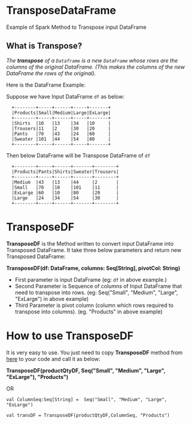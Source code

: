 # TransposeDataFrame
Example of Spark Method to Transpose input DataFrame

 <h2>What is Transpose?</h2>
  
  *The **transpose** of a `Dataframe` is a new `DataFrame` whose rows are the columns of the original DataFrame. 
  (This makes the columns of the new DataFrame the rows of the original).*
  
  Here is the DataFrame Example:
  
  Suppose we have Input DataFrame `df` as below:
  
      +--------+-----+------+-----+-------+
      |Products|Small|Medium|Large|ExLarge|
      +--------+-----+------+-----+-------+
      |Shirts  |10   |13    |34   |10     |
      |Trousers|11   |2     |30   |20     |
      |Pants   |70   |43    |24   |60     |
      |Sweater |101  |44    |54   |80     |
      +--------+-----+------+-----+-------+



  Then below DataFrame will be Transpose DataFrame of `df`
  
      +--------+-----+------+-------+--------+
      |Products|Pants|Shirts|Sweater|Trousers|
      +--------+-----+------+-------+--------+
      |Medium  |43   |13    |44     |2       |
      |Small   |70   |10    |101    |11      |
      |ExLarge |60   |10    |80     |20      |
      |Large   |24   |34    |54     |30      |
      +--------+-----+------+-------+--------+
      
 
 
 <h1>TransposeDF</h1>
 
 **TransposeDF** is the Method written to convert input DataFrame into Transposed DataFrame.
 It take three below parameters and return new Transposed DataFrame:
    
   **TransposeDF(df: DataFrame, columns: Seq[String], pivotCol: String)**
     
   * First parameter is input DataFrame (eg: `df` in above example.)
   * Second Parameter is Sequence of columns of Input DataFrame that need to transpose into rows. (eg: Seq("Small", "Medium", "Large", "ExLarge") in above example)
   * Third Parameter is pivot column (column which rows required to transpose into columns). (eg. "Products" in above example)
   
   
 <h1>How to use TransposeDF </h1>
    
   It is very easy to use. You just need to copy **TransposeDF** method from [here](https://github.com/NikhilSuthar/TransposeDataFrame/blob/master/src/main/scala/com/spark/example/DFTranspose.scala) to your code and call it as below:
    
   **TransposeDF(productQtyDF, Seq("Small", "Medium", "Large", "ExLarge"), "Products")**
    
   OR
   
   `val ColumnSeq:Seq[String] =  Seq("Small", "Medium", "Large", "ExLarge")`
   
   `val transDF = TransposeDF(productQtyDF,ColumnSeq, "Products")`
    
     
